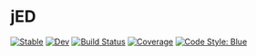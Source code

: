 # jED

[![Stable](https://img.shields.io/badge/docs-stable-blue.svg)](https://Atomtomate.github.io/jED.jl/stable/)
[![Dev](https://img.shields.io/badge/docs-dev-blue.svg)](https://Atomtomate.github.io/jED.jl/dev/)
[![Build Status](https://github.com/Atomtomate/jED.jl/actions/workflows/CI.yml/badge.svg?branch=master)](https://github.com/Atomtomate/jED.jl/actions/workflows/CI.yml?query=branch%3Amaster)
[![Coverage](https://codecov.io/gh/Atomtomate/jED.jl/branch/master/graph/badge.svg)](https://codecov.io/gh/Atomtomate/jED.jl)
[![Code Style: Blue](https://img.shields.io/badge/code%20style-blue-4495d1.svg)](https://github.com/invenia/BlueStyle)
